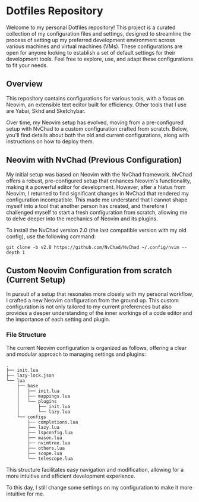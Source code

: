# Dotfiles Repository

Welcome to my personal Dotfiles repository! This project is a curated collection of my configuration files and settings, designed to streamline the process of setting up my preferred development environment across various machines and virtual machines (VMs). These configurations are open for anyone looking to establish a set of default settings for their development tools. Feel free to explore, use, and adapt these configurations to fit your needs.

## Overview

This repository contains configurations for various tools, with a focus on Neovim, an extensible text editor built for efficiency. Other tools that I use are Yabai, Skhd and Sketchybar.

Over time, my Neovim setup has evolved, moving from a pre-configured setup with NvChad to a custom configuration crafted from scratch. Below, you'll find details about both the old and current configurations, along with instructions on how to deploy them.

## Neovim with NvChad (Previous Configuration)
My initial setup was based on Neovim with the NvChad framework. NvChad offers a robust, pre-configured setup that enhances Neovim's functionality, making it a powerful editor for development. However, after a hiatus from Neovim, I returned to find significant changes in NvChad that rendered my configuration incompatible. This made me understand that I cannot shape myself into a tool that another person has created, and therefore I challenged myself to start a fresh configuration from scratch, allowing me to delve deeper into the mechanics of Neovim and its plugins.

To install the NvChad version 2.0 (the last compatible version with my old config), use the following command:
```
git clone -b v2.0 https://github.com/NvChad/NvChad ~/.config/nvim --depth 1
```

## Custom Neovim Configuration from scratch (Current Setup)
In pursuit of a setup that resonates more closely with my personal workflow, I crafted a new Neovim configuration from the ground up. This custom configuration is not only tailored to my current preferences but also provides a deeper understanding of the inner workings of a code editor and the importance of each setting and plugin.

### File Structure

The current Neovim configuration is organized as follows, offering a clear and modular approach to managing settings and plugins:
```
.
├── init.lua
├── lazy-lock.json
└── lua
    ├── base
    │   ├── init.lua
    │   ├── mappings.lua
    │   └── plugins
    │       ├── init.lua
    │       └── lazy.lua
    └── configs
        ├── completions.lua
        ├── lazy.lua
        ├── lspconfig.lua
        ├── mason.lua
        ├── nvimtree.lua
        ├── others.lua
        ├── scope.lua
        └── telescope.lua
```

This structure facilitates easy navigation and modification, allowing for a more intuitive and efficient development experience.

To this day, I still change some settings on my configuration to make it more intuitive for me.
